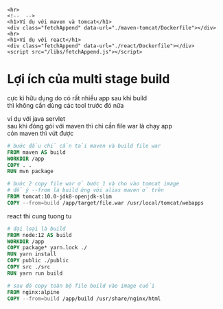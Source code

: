 <!DOCTYPE html>
<html lang="en">

<head>
    <meta charset="UTF-8">
    <meta http-equiv="X-UA-Compatible" content="IE=edge">
    <meta name="viewport" content="width=device-width, initial-scale=1.0">
    <title>Multi Stage Build</title>
</head>

<body>
    
    <hr>
    <!--  -->
    <h1>Ví dụ với maven và tomcat</h1>
    <div class="fetchAppend" data-url="./maven-tomcat/Dockerfile"></div>
    <hr>
    <h1>Ví dụ với react</h1>
    <div class="fetchAppend" data-url="./react/Dockerfile"></div>
    <script src="/libs/fetchAppend.js"></script>
</body>

</html>

# Lợi ích của multi stage build

cực kì hữu dụng do có rất nhiều app sau khi build <br>
thì không cần dùng các tool trước đó nữa

ví dụ với java servlet <br>
sau khi đóng gói với maven thì chỉ cần file war là chạy app <br>
cỏn maven thì vứt được

```dockerfile
# bước đầu chỉ cần tải maven và build file war
FROM maven AS build
WORKDIR /app
COPY . .
RUN mvn package

# bước 2 copy file war ở bước 1 và cho vào tomcat image
# để ý --from là build ứng với alias maven ở trên
FROM tomcat:10.0-jdk8-openjdk-slim
COPY --from=build /app/target/file.war /usr/local/tomcat/webapps 
```

react thi cung tuong tu

```dockerfile
# đại loại là build
FROM node:12 AS build
WORKDIR /app
COPY package* yarn.lock ./
RUN yarn install
COPY public ./public
COPY src ./src
RUN yarn run build

# sau đó copy toàn bộ file build vào image cuối
FROM nginx:alpine
COPY --from=build /app/build /usr/share/nginx/html
```